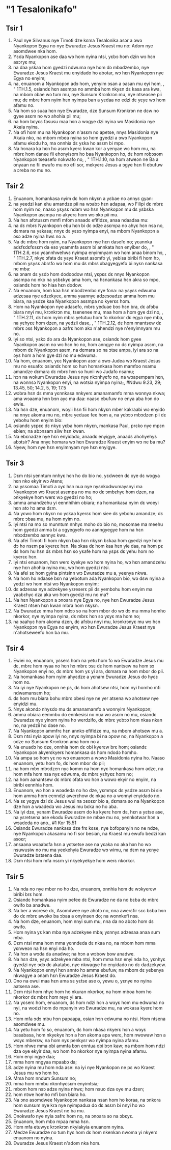 # "1 Tesalonikafo"

## Tsir 1

1. Paul nye Silvanus nye Timoti dze kɛma Tesalonika asɔr a ɔwɔ Nyankopɔn Egya no nye Ewuradze Jesus Kraest mu no: Adom nye asomdwee nka hom.
2. Yɛda Nyankopɔn ase daa wɔ hom nyina ntsi, yɛbɔ hom dzin wɔ hɛn asɔryɛ mu;
3. na daa yɛkaa hom gyedzi ndwuma nye hom dɔ mbɔdzembɔ, nye Ewuradze Jesus Kraest mu enyidado ho abotar, wɔ hɛn Nyankopɔn nye Egya no enyim;
4. na, enuanom a Nyankopɔn adɔ hom, yenyim ɔsan a ɔasan mu eyi hom, , "
1TH.1.5, osiandɛ hɛn asɛmpa no ammba hom nkyɛn dɛ kasa ara kwa, na mbom ɔbae wɔ tum mu, nye Sunsum Krɔnkrɔn mu, nye ntseasee pii mu; dɛ mbrɛ hom nyim hɛn nyimpa ban a yɛdaa no edzi dɛ yɛyɛ wɔ hom afamu no.
6. Na hom so suaa hɛn nye Ewuradze, dze Sunsum Krɔnkrɔn ne dɛw no gyee asɛm no wɔ ahohia pii mu;
7. na hom bɛyɛɛ fasusu maa hɔn a wɔgye dzi nyina wɔ Masidonia nye Akaia nyina.
8. Na ofi hom mu na Nyankopɔn n'asɛm no apetse, nnyɛ Masidonia nye Akaia nko, na mbom mbea nyina so hom gyedzi a ɔwɔ Nyankopɔn afamu ekodu hɔ, ma onnhia dɛ yɛka ho asɛm bi mpo.
9. Na hɔnara ka hɛn ho asɛm kyerɛ kwan kor a yenyae wɔ hom mu, na mbrɛ hom danee fii ehonyisom ho baa Nyankopɔn hɔ, dɛ hom robɔsom Nyankopɔn tseasefo nokwafo no, , "
1TH.1.10, na hom atweɔn ne Ba a onyaan no fii ewufo mu no efi sor, mekyerɛ Jesus a ɔgye hɛn fi ebufuw a ɔreba no mu no.

## Tsir 2

1. Enuanom, homankasa nyim dɛ hom nkyɛn a yɛbae no annyɛ gyan:
2. na yeedzi kan ehu amandze pii na wɔabɔ hɛn adapaa, wɔ Filipi dɛ mbrɛ hom nyim no, naaso yɛyɛɛ ndam wɔ hɛn Nyankopɔn mu dɛ yɛbɛka Nyankopɔn asɛmpa no akyerɛ hom wɔ ɔko pii mu.
3. Na hɛn afotusɛm mmfi mfom anaadɛ efifidze, anaa ndaadaa mu:
4. na dɛ mbrɛ Nyankopɔn ebu hɛn bi dɛ ɔdze asɛmpa no ahyɛ hɛn nsa no, dɛmara na yɛkasa; nnyɛ dɛ yɛsɔ nyimpa enyi, na mbom Nyankopɔn a ɔsɔ adze nyina hwɛ no a.
5. Na dɛ mbrɛ hom nyim, na Nyankopɔn nye hɛn dasefo no; yɛannka adɛfɛdɛfɛsɛm da eso yɛammfa asɛm bi annkata hɛn enyiber do, , "
1TH.2.6, eso yɛannhwehwɛ nyimpa enyimnyam wɔ hom anaa binom hɔ, , "
1TH.2.7, nkyɛ ɔfata dɛ yɛyɛ Kraest asomfo yi, yebisa biribi fi hom hɔ, mbom yɛyɛɛ abrɛfo wɔ hom mu dɛ mbrɛ ɔbagyegyefo bi nyɛn nankasa ne mba:
8. na ɔnam dɛ yɛdɔ hom dodoodow ntsi, yɛpɛɛ dɛ nnyɛ Nyankopɔn asɛmpa no nko na yɛbɛkyɛ ama hom, na hɛnankasa hɛn akra so mpo, osiandɛ hom ho hiaa hɛn dodow.
9. Na enuanom, hom kaa hɛn mbɔdzembɔ nye fona: na yɛyɛɛ edwuma adzesaa nye adzekyee, amma yaannyɛ adzesoadze amma hom mu biara, na yɛdze kaa Nyankopɔn asɛmpa no kyerɛɛ hom.
10. Hom na Nyankopɔn nye adasefo, mbrɛ yeduae bɔɔ hɛn bra, dɛ afɔbu biara nnyi mu, krɔnkrɔn mu, tsenenee mu, maa hom a hom gye dzi no, , "
1TH.2.11, dɛ hom nyim mbrɛ yetutuu hom fo nkorkor dɛ egya nye mba, na yɛhyɛɛ hom dzen, na yedzii dase, , "
1TH.2.12, dɛ hom nnantsew dɛ mbrɛ ɔsɛ Nyankopɔn a ɔafrɛ hom akɔ n'ahendzi nye n'enyimnyam mu no.
13. Iyi so ntsi, yɛkɔ do ara da Nyankopɔn ase, osiandɛ hom gyee Nyankopɔn asɛm no wɔ hɛn hɔ no, hom anngye no dɛ nyimpa asɛm, na mbom dɛ Nyankopɔn asɛm, na dɛmara so na ɔtse ampa, iyi ara so na ɔyɛ hom a hom gye dzi no mu edwuma.
14. Na hom, enuanom, yɛɛ Nyankopɔn asɔr a ɔwɔ Judea wɔ Kraest Jesus mu no esuafo: osiandɛ hom so hun homankasa hom mamfoo nsamu amandze dɛmara dɛ mbrɛ hɔn so hunii wɔ Judafo nsamu;
15. hɔn na wokum Ewuradze Jesus nye nkɔnhyɛfo no, na wɔapempam hɛn, na wɔnnsɔ Nyankopɔn enyi, na wotsia nyimpa nyina;, #Ndwu 9.23, 29; 13.45, 50; 14.2, 5, 19; 17.5
16. wɔbra hɛn dɛ mma yɛnnkasa nnkyerɛ amanamamfo mma wonnya nkwa; ama wɔaama hɔn bɔn ayɛ ma daa: naaso ebufuw no enya aba hɔn do ewie.
17. Na hɛn dze, enuanom, woyii hɛn fii hom nkyɛn mber kakraabi wɔ enyido na nnyɛ akoma mu no, mbrɛ yeduae fee hom a, na yɛbɔɔ mbɔdzen pii dɛ yebohu hom enyim bio:
18. osiandɛ yɛpɛɛ dɛ nkyɛ yɛba hom nkyɛn, mankasa Paul, prɛko nye mpɛn ebien; na abɔnsam siiw hɛn kwan.
19. Na ebɛnadze nye hɛn enyidado, anaadɛ enyigye, anaadɛ ahohyehyɛ abɔtsir? Ana nnyɛ homara wɔ hɛn Ewuradze Kraest enyim wɔ ne ba mu?
20. Nyew, hom nye hɛn enyimnyam nye hɛn enyigye.

## Tsir 3

1. Dɛm ntsi yenntum nnhyɛ hɛn ho do bio no, yɛdween dɛ oye dɛ wogya hɛn nko ekyir wɔ Atens;
2. na yɛsomaa Timoti a ɔyɛ hɛn nua nye nyɛnkodwumayɛnyi ma Nyankopɔn wɔ Kraest asɛmpa no mu no dɛ ɔmbɛhyɛ hom dzen, na ɔnkyekye hom werɛ wɔ gyedzi no ho;
3. amma amandzehu yi eennhihim obiara; na homankasa nyim dɛ woeyi hɛn ato hɔ ama dɛm.
4. Na yɛwɔ hom nkyɛn no yɛkaa kyerɛɛ hom siee dɛ yebohu amandze; dɛ mbrɛ ɔbaa mu, na hom nyim no.
5. Iyi ntsi na mo so munntum nnhyɛ moho do bio no, mosomae ma meehu hom gyedzi amma bi a ɔgyegyefo no aanngyegye hom na hɛn mbɔdzembɔ aannyɛ kwa.
6. Na afei Timoti fi hom nkyɛn baa hɛn nkyɛn bɛkaa hom gyedzi nye hom dɔ ho nsɛm pa kyerɛɛ hɛn. Na ɔkaa dɛ hom kaa hɛn yie daa, na hom pɛ dɛ hom hu hɛn dɛ mbrɛ hɛn so yɛafe hom na yɛpɛ dɛ yehu hom no kyerɛɛ hɛn.
7. Iyi ntsi enuanom, hɛn werɛ kyekye wɔ hom nyina ho, wɔ hɛn amandzehu nye hɛn ahohia nyina mu, wɔ hom gyedzi ntsi.
8. Na afei sɛ hom gyina pintsinn wɔ Ewuradze mu a, yeenya nkwa.
9. Na hom ho ndaase bɛn na yebotum ada Nyankopɔn bio, wɔ dɛw nyina a yedzi wɔ hom ntsi wɔ Nyankopɔn enyim;
10. dɛ adzesaa nye adzekyee yɛreserɛ pii dɛ yembohu hom enyim ma yaabɛhyɛ dza aka wɔ hom gyedzi mu no ma?
11. Na hɛn Nyankopɔn a ɔnoara nye Egya no, nye hɛn Ewuradze Jesus Kraest ntsen hɛn kwan mbra hom nkyɛn.
12. Na Ewuradze mma hom ndɔɔ so na hom mbor do wɔ dɔ mu mma homho nkorkor, nye nyimpa nyina, dɛ mbrɛ hɛn so yɛyɛ ma hom no;
13. na ɔaahyɛ hom akoma dzen, dɛ afɔbu nnyi mu, krɔnkrɔnyɛ mu wɔ hɛn Nyankopɔn nye Egya no enyim, wɔ hɛn Ewuradze Jesus Kraest nye n'ahotseweefo hɔn ba mu.

## Tsir 4

1. Ewiei no, enuanom, yɛserɛ hom na yetu hom fo wɔ Ewuradze Jesus mu dɛ, mbrɛ hom nyaa no hɛn hɔ mbrɛ ɔsɛ dɛ hom nantsew na hom sɔ Nyankopɔn enyi no, dɛ mbrɛ hom yɛ yi ara, dɛmara na hom mbor do pii.
2. Na homankasa hom nyim ahyɛdze a yɛnam Ewuradze Jesus do hyɛɛ hom no.
3. Na iyi nye Nyankopɔn ne pɛ, dɛ hom ahotsew ntsi, hom nyi homho mfi ndwamansɛm ho;
4. dɛ hom mu biara bohu mbrɛ obesi nye ne yer atsena wɔ ahotsew nye enyidzi mu.
5. Nnyɛ akɔndɔ nhyɛdo mu dɛ amanamamfo a wonnyim Nyankopɔn;
6. amma obiara eemmbu do ennkesisi no nua wɔ asɛm no mu, osiandɛ Ewuradze nye yinom nyina ho werdzifo, dɛ mbrɛ yɛbɔɔ hom nkaa nkan no, na yedzii ho dase no.
7. Na Nyankopɔn ammfrɛ hɛn annkɔ efifidze mu, na mbom ahotsew mu a.
8. Dɛm ntsi nyia ɔpow iyi no, nnyɛ nyimpa bi na ɔpow no, na Nyankopɔn a ɔdze no Sunsum Krɔnkrɔn ama hom no a.
9. Na enuadɔ ho dze, onnhia hom dɛ obi kyerɛw brɛ hom; osiandɛ Nyankopɔn akyerɛkyerɛ homankasa dɛ hom ndodɔ homho.
10. Na ampa so hom yɛ no wɔ enuanom a wɔwɔ Masidonia nyina ho. Naaso enuanom, yetu hom fo, dɛ hom mbor do pii;
11. na hom mbɔ mbɔdzen nyɛ komm na hom nyɛ homankasa hom adze, na hom mfa hom nsa nyɛ edwuma, dɛ mbrɛ yɛhyɛɛ hom no;
12. na hom aanantsew dɛ mbrɛ ɔfata wɔ hɔn a wɔwɔ ekyir no enyim, na biribi eennhia hom.
13. Enuanom, wɔ hɔn a wɔadeda no ho dze, yɛmmpɛ dɛ yɛdze asɛm bi sie hom amma hom eenndzi awerɛhow dɛ nkaa no a wonnyi enyidado no.
14. Na sɛ yɛgye dzi dɛ Jesus wui na ɔsoɛɛr bio a, dɛmara so na Nyankopɔn dze hɔn a wɔadeda wɔ Jesus mu bɛka no ho aba.
15. Na iyi dze, yɛnam Ewuradze asɛm do ka kyerɛ hom dɛ, hɛn a yɛtse ase, na yɛretsena ase ekodu Ewuradze ne mbae mu no, yennkotwar hɔn a wɔadeda no ano., #1 Kor 15.51
16. Osiandɛ Ewuradze nankasa dze frɛ kɛse, nye bɔfopanyin no ne ndze, nye Nyankopɔn akasamu no fi sor besian, na Kraest mu ewufo bedzi kan asoɛr;
17. ansaana wɔaabɛfa hɛn a yɛtsetse ase na yɛaka no aka hɔn ho wɔ nsuwusiw no mu ma yeekehyia Ewuradze wɔ wimu, na dɛm na yɛnye Ewuradze bɛtsena daa.
18. Dɛm ntsi hom mfa nsɛm yi nkyekyekye hom werɛ nkorkor.

## Tsir 5

1. Na nda no nye mber no ho dze, enuanom, onnhia hom dɛ wɔkyerɛw biribi brɛ hom.
2. Osiandɛ homankasa nyim pefee dɛ Ewuradze ne da no bɛba dɛ mbrɛ owifo ba anadwe.
3. Na ber a wɔrese dɛ, Asomdwee nye ahotɔ no, nna awerɛfir sɛɛ bɛba hɔn do dɛ mbrɛ awoko ba ɔbaa a onyinsen do; na wonnkefi nsa.
4. Na hom dze, enuanom, hom nnyi sum mu, nna da no abɔto hom dɛ owifo.
5. Hom nyina yɛ kan mba nye adzekyee mba; yɛnnyɛ adzesaa anaa sum mba.
6. Dɛm ntsi mma hom mma yɛnndeda dɛ nkaa no, na mbom hom mma yɛnweɔn na hɛn enyi nda hɔ.
7. Na hɔn a wɔda da anadwe; na hɔn a wɔbow bow anadwe.
8. Na hɛn dze, yɛyɛ adzekyee mba ntsi, hom mma hɛn enyi nda hɔ, yɛnhyɛ gyedzi nye ɔdɔ dɛ akatabo, nye nkwagye ho enyidado no dɛ dadzekyɛw.
9. Na Nyankopɔn ennyi hɛn annto hɔ amma ebufuw, na mbom dɛ yebenya nkwagye a ɔnam hɛn Ewuradze Jesus Kraest do.
10. Ɔno na owui maa hɛn ama sɛ yɛtse ase o, yewu o, yɛnye no nyina aatsena ase.
11. Dɛm ntsi hom nhyɛ hom ho nkuran nkorkor, na hom mboa hom ho nkorkor dɛ mbrɛ hom reyɛ yi ara.
12. Na yɛserɛ hom, enuanom, dɛ hom ndzi hɔn a wɔyɛ hom mu edwuma no nyi, na wodzi hom do mpanyin wɔ Ewuradze mu, na wɔkasa kyerɛ hom no.
13. Hom mfa ɔdɔ mbu hɔn papaapa, osian hɔn edwuma no ntsi. Hom ntsena asomdwee mu.
14. Na yetu hom fo so, enuanom, dɛ hom nkasa nkyerɛ hɔn a wɔyɛ basabasa, hom nkyekye hɔn a hɔn akoma apa werɛ, hom nwowaw hɔn a wɔyɛ mberɛw, na hom nyɛ penkyɛr wɔ nyimpa nyina afamu.
15. Hom nhwɛ mma obi ammfa bɔn enntua obi bɔn kaw; na mbom hom ndzi dza oye ekyir daa, wɔ hom ho nkorkor nye nyimpa nyina afamu.
16. Hom enyi ngye daa;
17. mma hom nngyaa mpaabɔ da;
18. adze nyina mu hom nda ase: na iyi nye Nyankopɔn ne pɛ wɔ Kraest Jesus mu wɔ hom ho.
19. Mma hom nndum Sunsum no;
20. mma hom mmbu nkɔnhyɛsɛm enyimtsia;
21. mbom hom nsɔ adze nyina nhwɛ; hom nsuo dza oye mu dzen;
22. hom ntwe homho mfi bɔn biara ho.
23. Na ɔno asomdwee Nyankopɔn nankasa nsan hom ho koraa, na ɔnkora hom sunsum nye kra nye nyimpadua do dɛ asɛm bi nnyi ho wɔ Ewuradze Jesus Kraest ne ba mu.
24. Ɔnokwafo nye nyia ɔafrɛ hom no, na ɔnoara so na ɔbɛyɛ.
25. Enuanom, hom mbɔ mpaa mma hɛn.
26. Hom mfa etuwyɛ  krɔnkrɔn nkyiakyia enuanom nyina.
27. Medze Ewuradze no tum hyɛ hom dɛ hom nkenkan nwoma yi nkyerɛ enuanom no nyina.
28. Ewuradze Jesus Kraest n'adom nka hom.

